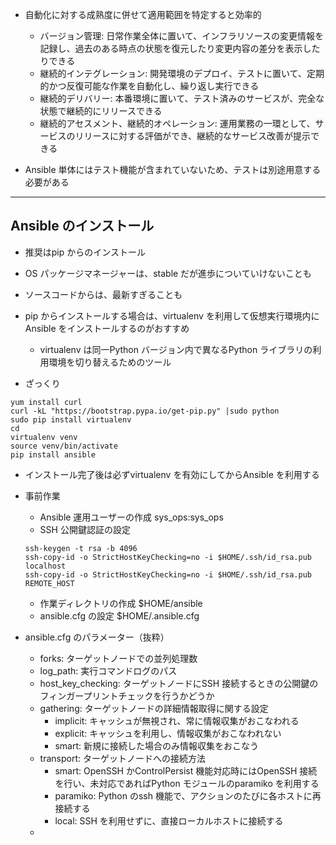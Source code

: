 - 自動化に対する成熟度に併せて適用範囲を特定すると効率的
  * バージョン管理: 日常作業全体に置いて、インフラリソースの変更情報を記録し、過去のある時点の状態を復元したり変更内容の差分を表示したりできる
  * 継続的インテグレーション: 開発環境のデプロイ、テストに置いて、定期的かつ反復可能な作業を自動化し、繰り返し実行できる
  * 継続的デリバリー: 本番環境に置いて、テスト済みのサービスが、完全な状態で継続的にリリースできる
  * 継続的アセスメント、継続的オペレーション: 運用業務の一環として、サービスのリリースに対する評価ができ、継続的なサービス改善が提示できる

- Ansible 単体にはテスト機能が含まれていないため、テストは別途用意する必要がある

-----

## Ansible のインストール

- 推奨はpip からのインストール
- OS パッケージマネージャーは、stable だが進歩についていけないことも
- ソースコードからは、最新すぎることも

- pip からインストールする場合は、virtualenv を利用して仮想実行環境内にAnsible をインストールするのがおすすめ
  - virtualenv は同一Python バージョン内で異なるPython ライブラリの利用環境を切り替えるためのツール

- ざっくり
```
yum install curl
curl -kL "https://bootstrap.pypa.io/get-pip.py" |sudo python
sudo pip install virtualenv
cd
virtualenv venv
source venv/bin/activate
pip install ansible
```
  - インストール完了後は必ずvirtualenv を有効にしてからAnsible を利用する

- 事前作業
  - Ansible 運用ユーザーの作成 sys_ops:sys_ops
  - SSH 公開鍵認証の設定
  ```
  ssh-keygen -t rsa -b 4096
  ssh-copy-id -o StrictHostKeyChecking=no -i $HOME/.ssh/id_rsa.pub localhost
  ssh-copy-id -o StrictHostKeyChecking=no -i $HOME/.ssh/id_rsa.pub REMOTE_HOST
  ```
  - 作業ディレクトリの作成 $HOME/ansible
  - ansible.cfg の設定 $HOME/.ansible.cfg

- ansible.cfg のパラメーター（抜粋）
  - forks: ターゲットノードでの並列処理数
  - log_path: 実行コマンドログのパス
  - host_key_checking: ターゲットノードにSSH 接続するときの公開鍵のフィンガープリントチェックを行うかどうか
  - gathering: ターゲットノードの詳細情報取得に関する設定
    - implicit: キャッシュが無視され、常に情報収集がおこなわれる
    - explicit: キャッシュを利用し、情報収集がおこなわれない
    - smart: 新規に接続した場合のみ情報収集をおこなう
  - transport: ターゲットノードへの接続方法
    - smart: OpenSSH かControlPersist 機能対応時にはOpenSSH 接続を行い、未対応であればPython モジュールのparamiko を利用する
    - paramiko: Python のssh 機能で、アクションのたびに各ホストに再接続する
    - local: SSH を利用せずに、直接ローカルホストに接続する

  * 

